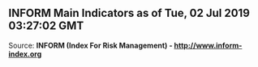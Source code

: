 ## INFORM Main Indicators as of Tue, 02 Jul 2019 03:27:02 GMT

Source: **INFORM (Index For Risk Management) - http://www.inform-index.org**